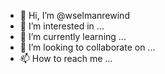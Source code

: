 - 👋 Hi, I’m @wselmanrewind
- 👀 I’m interested in ...
- 🌱 I’m currently learning ...
- 💞️ I’m looking to collaborate on ...
- 📫 How to reach me ...

<!---
wselmanrewind/wselmanrewind is a ✨ special ✨ repository because its `README.md` (this file) appears on your GitHub profile.
You can click the Preview link to take a look at your changes.
--->
